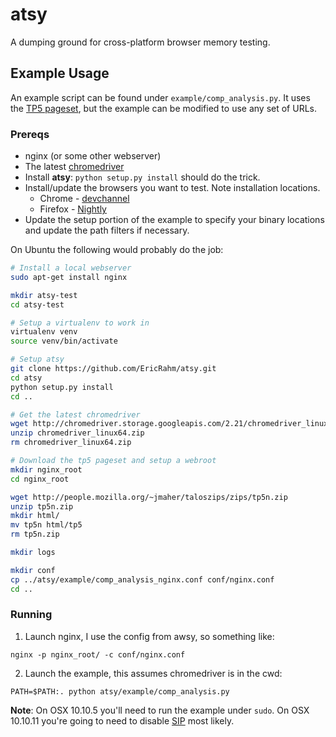 # atsy
A dumping ground for cross-platform browser memory testing.

## Example Usage
An example script can be found under `example/comp_analysis.py`. It uses the [TP5 pageset](http://people.mozilla.org/~jmaher/taloszips/zips/tp5n.zip), but the example can be modified to use any set of URLs.

### Prereqs
- nginx (or some other webserver)
- The latest [chromedriver](http://chromedriver.storage.googleapis.com/index.html)
- Install **atsy**: `python setup.py install` should do the trick.
- Install/update the browsers you want to test. Note installation locations.
  - Chrome - [devchannel](https://www.google.com/chrome/browser/desktop/index.html?platform=linux&extra=devchannel)
  - Firefox - [Nightly](https://nightly.mozilla.org/)
- Update the setup portion of the example to specify your binary locations and update the path filters if necessary.

On Ubuntu the following would probably do the job:
```bash
# Install a local webserver
sudo apt-get install nginx

mkdir atsy-test
cd atsy-test

# Setup a virtualenv to work in
virtualenv venv
source venv/bin/activate

# Setup atsy
git clone https://github.com/EricRahm/atsy.git
cd atsy
python setup.py install
cd ..

# Get the latest chromedriver
wget http://chromedriver.storage.googleapis.com/2.21/chromedriver_linux64.zip
unzip chromedriver_linux64.zip
rm chromedriver_linux64.zip

# Download the tp5 pageset and setup a webroot
mkdir nginx_root
cd nginx_root

wget http://people.mozilla.org/~jmaher/taloszips/zips/tp5n.zip
unzip tp5n.zip
mkdir html/
mv tp5n html/tp5
rm tp5n.zip

mkdir logs

mkdir conf
cp ../atsy/example/comp_analysis_nginx.conf conf/nginx.conf
cd ..
```

### Running
1. Launch nginx, I use the config from awsy, so something like:  
  ```
  nginx -p nginx_root/ -c conf/nginx.conf
  ```
2. Launch the example, this assumes chromedriver is in the cwd:  
  ```
  PATH=$PATH:. python atsy/example/comp_analysis.py
  ```

**Note**: On OSX 10.10.5 you'll need to run the example under `sudo`. On OSX 10.10.11 you're going to need to disable [SIP](https://en.wikipedia.org/wiki/System_Integrity_Protection) most likely.
